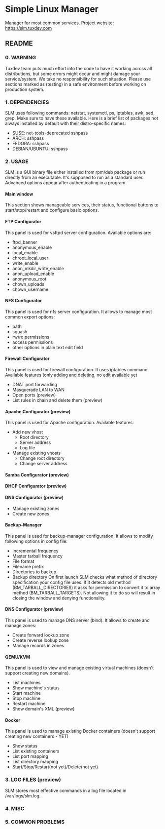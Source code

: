 # Simple Linux Manager
Manager for most common services. Project website: https://slm.tuxdev.com

## README
### 0. WARNING
Tuxdev team puts much effort into the code to have it working across all distributions, but some errors might occur and might damage your service/system. We take no responsibility for such situation. Please use sections marked as (testing) in a safe environment before working on production system.

### 1. DEPENDENCIES
SLM uses following commands: netstat, systemctl, ps, iptables, awk, sed, grep. Make sure to have these available. Here is a brief list of packages not always installed by default with their distro-specific names:
* SUSE: net-tools-deprecated sshpass
* ARCH: sshpass
* FEDORA: sshpass
* DEBIAN/UBUNTU: sshpass

### 2. USAGE
SLM is a GUI binary file either installed from rpm/deb package or run directly from an executable. It's supposed to run as a standard user. Advanced options appear after authenticating in a program.

#### Main window
This section shows manageable services, their status, functional buttons to start/stop/restart and configure basic options.

#### FTP Configurator
This panel is used for vsftpd server configuration. Available options are:
* ftpd_banner 
* anonymous_enable
* local_enable
* chroot_local_user
* write_enable
* anon_mkdir_write_enable
* anon_upload_enable
* anonymous_root
* chown_uploads
* chown_username
 
#### NFS Configurator
This panel is used for nfs server configuration. It allows to manage most common export options:
* path
* squash
* rw/ro permissions
* access permissions
* other options in plain text edit field

#### Firewall Configurator
This panel is used for firewall configuration. It uses iptables command. Available features (only adding and deleting, no edit available yet
* DNAT port forwarding
* Masquerade LAN to WAN
* Open ports (preview)
* List rules in chain and delete them (preview)

#### Apache Configurator (preview)
This panel is used for Apache configuration. Available features:
* Add new vhost
  * Root directory
  * Server address
  * Log file
* Manage existing vhosts
  * Change root directory
  * Change server address

#### Samba Configurator (preview)

#### DHCP Configurator (preview)

#### DNS Configurator (preview)
* Manage existing zones
* Create new zones

#### Backup-Manager
This panel is used for backup-manager configuration. It allows to modify following options in config file:
* Incremental frequency
* Master tarball frequency
* File format
* Filename prefix
* Directories to backup
* Backup directory
On first launch SLM checks what method of directory specification your config file uses. If it detects old method (BM_TARBALL_DIRECTORIES) it asks for permission to convert it to array method (BM_TARBALL_TARGETS). Not allowing it to do so will result in closing the window and denying functionality.

#### DNS Configurator (preview)
This panel is used to manage DNS server (bind). It allows to create and manage zones:
* Create forward lookup zone
* Create reverse lookup zone
* Manage records in zones

#### QEMU/KVM
This panel is used to view and manage existing virtual machines (doesn't support creating new domains).
* List machines
* Show machine's status
* Start machine
* Stop machine
* Restart machine
* Show domain's XML (preview)

#### Docker
This panel is used to manage existing Docker containers (doesn't support creating new containers - YET)
* Show status
* List existing containers
* List port mapping
* List directory mapping
* Start/Stop/Restart(not yet)/Delete(not yet)

### 3. LOG FILES (preview)
SLM stores most effective commands in a log file located in /var/logs/slm.log. 

### 4. MISC

### 5. COMMON PROBLEMS

